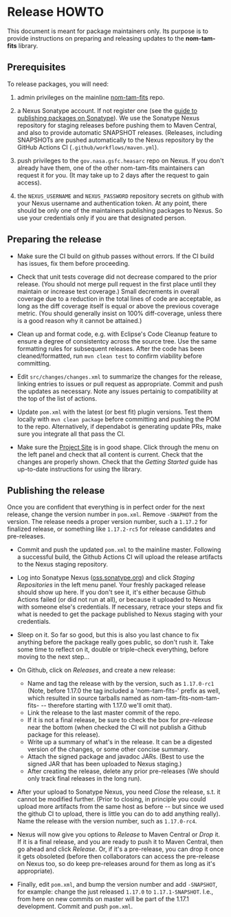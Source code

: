 # Release HOWTO

This document is meant for package maintainers only. Its purpose is to provide instructions on preparing and releasing updates to the __nom-tam-fits__ library.

## Prerequisites

To release packages, you will need:

 1. admin privileges on the mainline [nom-tam-fits](https://www.github.com/nom-tam-fits/nom-tam-fits) repo.
 
 2. a Nexus Sonatype account. If not register one (see the [guide to publishing packages on Sonatype](https://central.sonatype.org/publish/publish-guide/)). We use the Sonatype Nexus repository for staging releases before pushing them to Maven Central, and also to provide automatic SNAPSHOT releases. (Releases, including SNAPSHOTs are pushed automatically to the Nexus repository by the GitHub Actions CI (`.github/workflows/maven.yml`).
 
 3. push privileges to the `gov.nasa.gsfc.heasarc` repo on Nexus. If you don't already have them, one of the other nom-tam-fits maintainers can request it for you. (It may take up to 2 days after the request to gain access).
 
 4. the `NEXUS_USERNAME` and `NEXUS_PASSWORD` repository secrets on github with your Nexus username and authentication token. At any point, there should be only one of the maintainers publishing packages to Nexus. So use your credentials only if you are that designated person.


## Preparing the release


 * Make sure the CI build on github passes without errors. If the CI build has issues, fix them before proceeding.
 
 * Check that unit tests coverage did not decrease compared to the prior release. (You should not merge pull request in the first place until they maintain or increase test coverage.) Small decrements in overall coverage due to a reduction in the total lines of code are acceptable, as long as the diff coverage itself is equal or above the previous coverage metric. (You should generally insist on 100% diff-coverage, unless there is a good reason why it cannot be attained.) 

 * Clean up and format code, e.g. with Eclipse's Code Cleanup feature to ensure a degree of consistentcy across the source tree. Use the same formatting rules for subsequent releases. After the code has been cleaned/formatted, run `mvn clean test` to confirm viability before committing.
 
 * Edit `src/changes/changes.xml` to summarize the changes for the release, linking entries to issues or pull request as appropriate. Commit and push the updates as necessary. Note any issues pertainig to compatibility at the top of the list of actions.
 
 * Update `pom.xml` with the latest (or best fit) plugin versions. Test them locally with `mvn clean package` before committing and pushing the POM to the repo. Alternatively, if dependabot is generating update PRs, make sure you integrate all that pass the CI.
 
 * Make sure the [Project Site](https://nom-tam-fits.github.io/nom-tam-fits/index.html) is in good shape. Click through the menu on the left panel and check that all content is current. Check that the changes are properly shown. Check that the _Getting Started_ guide has up-to-date instructions for using the library.
 


## Publishing the release

Once you are confident that everything is in perfect order for the next release, change the version number in `pom.xml`. Remove `-SNAPHOT` from the version. The release needs a proper version number, such a `1.17.2` for finalized release, or something like `1.17.2-rc5` for release candidates and pre-releases. 

 * Commit and push the updated `pom.xml` to the mainline master. Following a successful build, the Github Actions CI will upload the release artifacts to the Nexus staging repository.

 * Log into Sonatype Nexus ([oss.sonatype.org](https://oss.sonatype.org)) and click _Staging Repositories_ in the left menu panel. Your freshly packaged release should show up here. If you don't see it, it's either because Github Actions failed (or did not run at all), or because it uploaded to Nexus with someone else's credentials. If necessary, retrace your steps and fix what is needed to get the package published to Nexus staging with your credentials. 

 * Sleep on it. So far so good, but this is also you last chance to fix anything before the package really goes public, so don't rush it. Take some time to reflect on it, double or triple-check everything, before moving to the next step...

 * On Github, click on _Releases_, and create a new release:
   - Name and tag the release with by the version, such as `1.17.0-rc1` (Note, before 1.17.0 the tag included a 'nom-tam-fits-' prefix as well, which resulted in source tarballs named as nom-tam-fits-nom-tam-fits-<version> -- therefore starting with 1.17.0 we'll omit that).
   - Link the release to the last master commit of the repo.
   - If it is not a final release, be sure to check the box for _pre-release_ near the bottom (when checked the CI will not publish a Github package for this release).
   - Write up a summary of what's in the release. It can be a digested version of the changes, or some other concise summary.
   - Attach the signed package and javadoc JARs. (Best to use the signed JAR that has been uploaded to Nexus staging.)
   - After creating the release, delete any prior pre-releases (We should only track final releases in the long run).

 * After your upload to Sonatype Nexus, you need _Close_ the release, s.t. it cannot be modified further. (Prior to closing, in principle you could upload more artifacts from the same host as before -- but since we used the github CI to upload, there is little you can do to add anything really). Name the release with the version number, such as `1.17.0-rc4`.
 
 * Nexus will now give you options to _Release_ to Maven Central or _Drop_ it. If it is a final release, and you are ready to push it to Maven Central, then go ahead and click _Release_. Or, if it's a pre-release, you can drop it once it gets obsoleted (before then collaborators can access the pre-release on Nexus too, so do keep pre-releases around for them as long as it's appropriate).
 
 * Finally, edit `pom.xml`, and bump the version number and add `-SNAPSHOT`, for example: change the just released `1.17.0` to `1.17.1-SNAPSHOT`. I.e., from here on new commits on master will be part of the 1.17.1 development. Commit and push `pom.xml`. 
 
 
 
